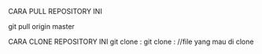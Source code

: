 CARA PULL REPOSITORY INI

git pull origin master

CARA CLONE REPOSITORY INI
git clone : git clone : //file yang mau di clone

<!-- SEKIAN TEMAN2 -->